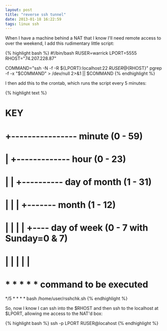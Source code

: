 ```yaml
---
layout: post
title: "reverse ssh tunnel"
date: 2013-01-18 16:22:59
tags: linux ssh
---
```


</p>
When I have a machine behind a NAT that I know I'll need remote access to over the weekend, I add this rudimentary little script:
</p>

<p>
{% highlight bash %}
#!/bin/bash
RUSER=warrick
LPORT=5555
RHOST="74.207.228.87"

COMMAND="ssh -N -f -R ${LPORT}:localhost:22 ${RUSER}@${RHOST}"
pgrep -f -x "$COMMAND" > /dev/null 2>&1 || $COMMAND
{% endhighlight %}
</p>

<p>
I then add this to the crontab, which runs the script every 5 minutes:
</p>

{% highlight text %}
#  KEY
#  +---------------- minute (0 - 59)
#  |  +------------- hour (0 - 23)
#  |  |  +---------- day of month (1 - 31)
#  |  |  |  +------- month (1 - 12)
#  |  |  |  |  +---- day of week (0 - 7 with Sunday=0 & 7)
#  |  |  |  |  |
#  *  *  *  *  *  command to be executed
  */5 *  *  *  *  bash /home/user/rsshchk.sh
{% endhighlight %}

<p>
So, now I know I can ssh into the $RHOST and then ssh to the localhost at $LPORT, allowing me access to the NAT'd box:

{% highlight bash %}
ssh -p LPORT RUSER@locahost
{% endhighlight %}
<p>
